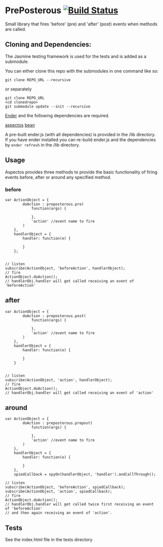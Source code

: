 # PrePosterous [![Build Status](https://secure.travis-ci.org/lawrencec/preposterous.png)](http://travis-ci.org/lawrencec/preposterous)

Small library that fires 'before' (pre) and 'after' (post) events when methods are called.

## Cloning and Dependencies:

The Jasmine testing framework is used for the tests and is added as a submodule.

You can either clone this repo with the submodules in one command like so:

    git clone REPO_URL --recursive

or separately

    git clone REPO_URL
    <cd clonedrepo>
    git submodule update --init --recursive

[Ender](http://ender.no.de) and the following dependencies are required.

[aspectos](https://github.com/lawrencec/aspectos)
[bean](https://github.com/fat/bean)

A pre-built ender.js (with all dependencies) is provided in the /lib directory. If you have ender installed
you can re-build ender.js and the dependencies by <code>ender refresh</code> in the /lib directory.

## Usage

Aspectos provides three methods to provide the basic functionality of firing events
before, after or around any specified method.

### before


    var ActionObject = {
            doAction : preposterous.pre(
                function(args) {

                },
                'action' //event name to fire
            )
        },
        handlerObject = {
            handler: function(e) {

            }
        };


    // listen
    subscribe(ActionObject, 'beforeAction', handlerObject);
    // fire
    ActionObject.doAction();
    // handlerObj.handler will get called receiving an event of 'beforeAction'

## after

    var ActionObject = {
            doAction : preposterous.post(
                function(args) {

                },
                'action' //event name to fire
            )
        },
        handlerObject = {
            handler: function(e) {

            }
        }


    // listen
    subscribe(ActionObject, 'action', handlerObject);
    // fire
    ActionObject.doAction();
    // handlerObj.handler will get called receiving an event of 'action'

## around
    var ActionObject = {
            doAction : preposterous.prepost(
                function(args) {

                },
                'action' //event name to fire
            )
        },
        handlerObject = {
            handler: function(e) {

            }
        },
        spiedCallback = spyOn(handlerObject, 'handler').andCallThrough();

    // listen
    subscribe(ActionObject, 'beforeAction', spiedCallback);
    subscribe(ActionObject, 'action', spiedCallback);
    // fire
    ActionObject.doAction();
    // handlerObj.handler will get called twice first receiving an event of 'beforeAction'
    // and then again receiving an event of 'action'.

## Tests

See the index.html file in the tests directory